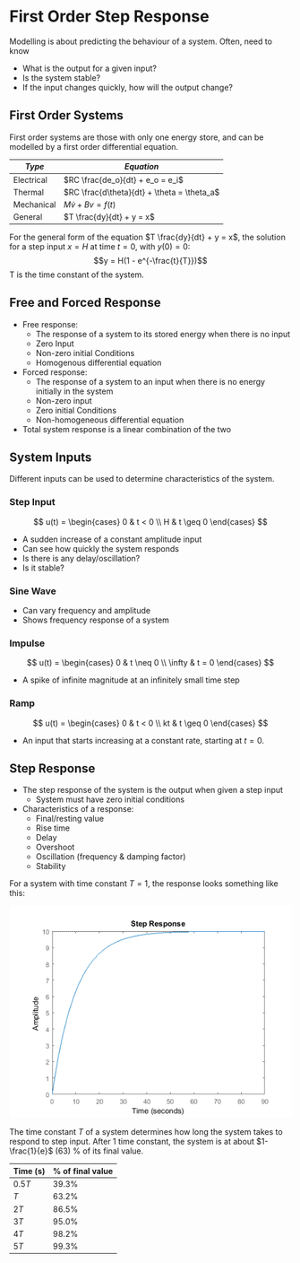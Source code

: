 # First Order Step Response

Modelling is about predicting the behaviour of a system. Often, need to know
- What is the output for a given input?
- Is the system stable?
- If the input changes quickly, how will the output change?

## First Order Systems
First order systems are those with only one energy store, and can be modelled by a first order differential equation.

|*Type*|*Equation*|
|------|----------|
|Electrical|$RC \frac{de_o}{dt} + e_o = e_i$|
|Thermal|$RC \frac{d\theta}{dt} + \theta = \theta_a$|
|Mechanical|$M\dot{v} + Bv = f(t)$|
|General|$T \frac{dy}{dt} + y = x$|

For the general form of the equation $T \frac{dy}{dt} + y = x$, the solution for a step input $x=H$ at time $t=0$, with $y(0) = 0$:
$$y = H(1 - e^{-\frac{t}{T}})$$
T is the time constant of the system.

## Free and Forced Response
- Free response:
  - The response of a system to its stored energy when there is no input
  - Zero Input
  - Non-zero initial Conditions
  - Homogenous differential equation
- Forced response:
  - The response of a system to an input when there is no energy initially in the system
  - Non-zero input
  - Zero initial Conditions
  - Non-homogeneous differential equation
- Total system response is a linear combination of the two

## System Inputs
Different inputs can be used to determine characteristics of the system.

### Step Input

$$
u(t) = 
\begin{cases}
0  & t < 0 \\
H  & t \geq 0
\end{cases}
$$

- A sudden increase of a constant amplitude input
- Can see how quickly the system responds
- Is there is any delay/oscillation?
- Is it stable?

### Sine Wave
- Can vary frequency and amplitude
- Shows frequency response of a system

### Impulse

$$
u(t) = 
\begin{cases}
0  & t \neq 0 \\
\infty  & t = 0
\end{cases}
$$

- A spike of infinite magnitude at an infinitely small time step

### Ramp

$$
u(t) = 
\begin{cases}
0  & t < 0 \\
kt  & t \geq 0
\end{cases}
$$

- An input that starts increasing at a constant rate, starting at $t=0$.

## Step Response
- The step response of the system is the output when given a step input
  - System must have zero initial conditions
- Characteristics of a response:
  - Final/resting value
  - Rise time
  - Delay
  - Overshoot
  - Oscillation (frequency & damping factor)
  - Stability

For a system with time constant $T=1$, the response looks something like this:

![](./img/step.png)

The time constant $T$ of a system determines how long the system takes to respond to step input. After 1 time constant, the system is at about $1-\frac{1}{e}$ (63) % of its final value.

|Time (s) | % of final value|
|---------|-----------------|
|$0.5T$| 39.3%| 
|$T$| 63.2%|
|$2T$|86.5%|
|$3T$|95.0%|
|$4T$|98.2%|
|$5T$|99.3%|
